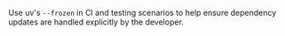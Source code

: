 Use uv's `--frozen` in CI and testing scenarios to help ensure dependency updates are handled
explicitly by the developer.

